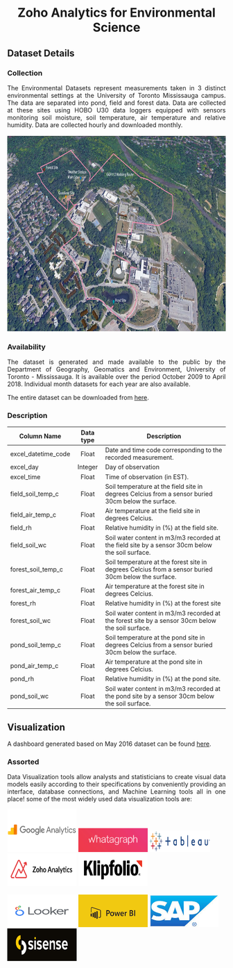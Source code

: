 <h1 align="center"><a name="section_name">Zoho Analytics for Environmental Science</a></h1>


## Dataset Details

### Collection
<div align="justify">
The Environmental Datasets represent measurements taken in 3 distinct environmental settings at the University of Toronto Mississauga campus. The data are separated into pond, field and forest data. Data are collected at these sites using HOBO U30 data loggers equipped with sensors monitoring soil moisture, soil temperature, air temperature and relative humidity. Data are collected hourly and downloaded monthly.
</div><br>

<img src="https://raw.githubusercontent.com/Kavyapriyakp/Zoho-Analytics-for-Environmental-Science/main/Figures/Environmental-Dataset-locations.png" alt="Environmental Dataset locations" style="height: 450px; width:800px;"/>

### Availability 
<div align="justify">
The dataset is generated and made available to the public by the Department of Geography, Geomatics and Environment, University of Toronto - Mississauga. It is available over the period October 2009 to April 2018.  Individual month datasets for each year are also available.  </div> 

The entire dataset can be downloaded from [here](https://www.utm.utoronto.ca/geography/resources/meteorological-station/environmental-datasets#2018Data).

### Description

| Column Name         | Data type | Description                                                                                         |
|---------------------|:---------:|-----------------------------------------------------------------------------------------------------|
| excel_datetime_code |   Float   | Date and time code corresponding to the recorded measurement.                                       |
| excel_day           |  Integer  | Day of observation                                                                                  |
| excel_time          |   Float   | Time of observation (in EST).                                                                       |
| field_soil_temp_c   |   Float   | Soil temperature at the field site in degrees Celcius from a sensor buried 30cm below the surface.  |
| field_air_temp_c    |   Float   | Air temperature at the field site in degrees Celcius.                                               |
| field_rh            |   Float   | Relative humidity in (%) at the field site.                                                         |
| field_soil_wc       |   Float   | Soil water content in m3/m3 recorded at the field site by a sensor 30cm below the soil surface.     |
| forest_soil_temp_c  |   Float   | Soil temperature at the forest site in degrees Celcius from a sensor buried 30cm below the surface. |
| forest_air_temp_c   |   Float   | Air temperature at the forest site in degrees Celcius.                                              |
| forest_rh           |   Float   | Relative humidity in (%) at the forest site                                                         |
| forest_soil_wc      |   Float   | Soil water content in m3/m3 recorded at the forest site by a sensor 30cm below the soil surface.    |
| pond_soil_temp_c    |   Float   | Soil temperature at the pond site in degrees Celcius from a sensor buried 30cm below the surface.   |
| pond_air_temp_c     |   Float   | Air temperature at the pond site in degrees Celcius.                                                |
| pond_rh             |   Float   | Relative humidity in (%) at the pond site.                                                          |
| pond_soil_wc        |   Float   | Soil water content in m3/m3 recorded at the pond site by a sensor 30cm below the soil surface.      |

## Visualization

A dashboard generated based on May 2016 dataset can be found [here](https://analytics.zoho.in/open-view/209324000000007351).

### Assorted

<div align="justify">
  Data Visualization tools allow analysts and statisticians to create visual data models easily according to their specifications by conveniently providing an interface, database connections, and Machine Learning tools all in one place! some of the most widely used data visualization tools are:
</div>

<img src="https://raw.githubusercontent.com/Kavyapriyakp/Zoho-Analytics-for-Environmental-Science/main/Tools/google.png" style="height: 100px; width: 160px;"/>     <img src="https://raw.githubusercontent.com/Kavyapriyakp/Zoho-Analytics-for-Environmental-Science/main/Tools/whatagraph.png" style="height: 55px; width: 160px;"/>     <img src="https://raw.githubusercontent.com/Kavyapriyakp/Zoho-Analytics-for-Environmental-Science/main/Tools/tableau.png" style="height: 50px; width: 140px;"/>     <img src="https://raw.githubusercontent.com/Kavyapriyakp/Zoho-Analytics-for-Environmental-Science/main/Tools/zoho.png" style="height: 75px; width: 160px;"/>     <img src="https://raw.githubusercontent.com/Kavyapriyakp/Zoho-Analytics-for-Environmental-Science/main/Tools/klipfolio.png" style="height: 75px; width: 160px;"/>     
<br>
<img src="https://raw.githubusercontent.com/Kavyapriyakp/Zoho-Analytics-for-Environmental-Science/main/Tools/looker.png" style="height: 75px; width: 160px;"/>     <img src="https://raw.githubusercontent.com/Kavyapriyakp/Zoho-Analytics-for-Environmental-Science/main/Tools/powerbi.png" style="height: 75px; width: 160px;"/>     <img src="https://raw.githubusercontent.com/Kavyapriyakp/Zoho-Analytics-for-Environmental-Science/main/Tools/sap.jfif" style="height: 75px; width: 160px;"/>     <img src="https://raw.githubusercontent.com/Kavyapriyakp/Zoho-Analytics-for-Environmental-Science/main/Tools/sisense.png" style="height: 75px; width: 160px;"/>
